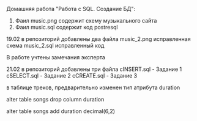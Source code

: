  Домашняя работа "Работа с SQL. Создание БД":

1. Фаил music.png содержит схему музыкального сайта 
2. Фаил music.sql содержит код postresql 


 
19.02 в репозиторий добавлены два файла 
 music_2.png исправленная схема
 music_2.sql исправленный код

   
В работе учтены замечания эксперта 

21.02  в репозиторий добавлены три файла
cINSERT.sql - Задание 1
cSELECT.sql - Задание 2
cCREATE.sql - Задание 3
   
в таблице треков, предварительно изменен тип атрибута duration 

alter table songs 
drop column duration

alter table songs 
add duration decimal(6,2)

